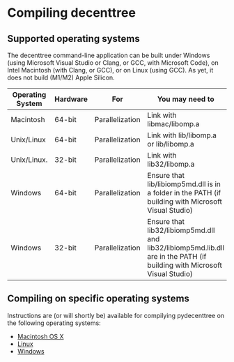 <h1>Compiling decenttree</h1>
<h2>Supported operating systems</h2>
The decenttree command-line application can be built under Windows (using Microsoft Visual Studio or Clang, or GCC, with Microsoft Code), on Intel Macintosh (with Clang, or GCC), or on Linux (using GCC).
As yet, it does not build (M1/M2) Apple Silicon.
 

| Operating System | Hardware | For             | You may need to |
| ---------------- | -------- | --------------- | ---------- |
| Macintosh        | 64-bit   | Parallelization | Link with libmac/libomp.a |
| Unix/Linux       | 64-bit   | Parallelization | Link with lib/libomp.a or lib/libomp.a |
| Unix/Linux.      | 32-bit   | Parallelization | Link with lib32/libomp.a |
| Windows          | 64-bit   | Parallelization | Ensure that lib/libiomp5md.dll is in a folder in the PATH (if building with Microsoft Visual Studio)|
| Windows          | 32-bit   | Parallelization | Ensure that lib32/libiomp5md.dll and lib32/libiomp5md.lib.dll are in the PATH (if building with Microsoft Visual Studio) |

<h2>Compiling on specific operating systems</h2>
Instructions are (or will shortly be) available for compilying pydecenttree on the following operating systems:

 - [Macintosh OS X](Compilation_on_MacOS_X.md)
 - [Linux](Compilation_on_Linux.md)
 - [Windows](Compilation_on_Windows.md)


